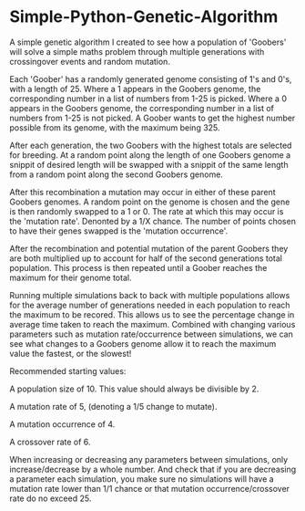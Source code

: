 # Simple-Python-Genetic-Algorithm
A simple genetic algorithm I created to see how a population of 'Goobers' will solve a simple maths problem through multiple generations with crossingover events and random mutation.

Each 'Goober' has a randomly generated genome consisting of 1's and 0's, with a length of 25.
Where a 1 appears in the Goobers genome, the corresponding number in a list of numbers from 1-25 is picked.
Where a 0 appears in the Goobers genome, the corresponding number in a list of numbers from 1-25 is not picked.
A Goober wants to get the highest number possible from its genome, with the maximum being 325.

After each generation, the two Goobers with the highest totals are selected for breeding.
At a random point along the length of one Goobers genome a snippit of desired length will be swapped with a snippit of the same length from a random point along the second Goobers genome.

After this recombination a mutation may occur in either of these parent Goobers genomes.
A random point on the genome is chosen and the gene is then randomly swapped to a 1 or 0.
The rate at which this may occur is the 'mutation rate'. Denonted by a 1/X chance.
The number of points chosen to have their genes swapped is the 'mutation occurrence'.

After the recombination and potential mutation of the parent Goobers they are both multiplied up to account for half of the second generations total population.
This process is then repeated until a Goober reaches the maximum for their genome total.

Running multiple simulations back to back with multiple populations allows for the average number of generations needed in each population to reach the maximum to be recored.
This allows us to see the percentage change in average time taken to reach the maximum.
Combined with changing various parameters such as mutation rate/occurrence between simulations, we can see what changes to a Goobers genome allow it to reach the maximum value the fastest, or the slowest!

Recommended starting values:

A population size of 10. This value should always be divisible by 2.

A mutation rate of 5, (denoting a 1/5 change to mutate).

A mutation occurrence of 4.

A crossover rate of 6.

When increasing or decreasing any parameters between simulations, only increase/decrease by a whole number. 
And check that if you are decreasing a parameter each simulation, you make sure no simulations will have a mutation rate lower than 1/1 chance or that mutation occurrence/crossover rate do no exceed 25.
